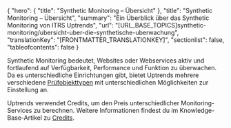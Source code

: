 {
  "hero": {
    "title": "Synthetic Monitoring – Übersicht"
  },
  "title": "Synthetic Monitoring – Übersicht",
  "summary": "Ein Überblick über das Synthetic Monitoring von ITRS Uptrends",
  "url": "[URL_BASE_TOPICS]synthetic-monitoring/ubersicht-uber-die-synthetische-uberwachung",
  "translationKey": "[FRONTMATTER_TRANSLATIONKEY]",
  "sectionlist": false,
  "tableofcontents": false
}

Synthetic Monitoring bedeutet, Websites oder Webservices aktiv und fortlaufend auf Verfügbarkeit, Performance und Funktion zu überwachen. Da es unterschiedliche Einrichtungen gibt, bietet Uptrends mehrere verschiedene [Prüfobjekttypen]([LINK_URL_1]) mit unterschiedlichen Möglichkeiten zur Einstellung an.

Uptrends verwendet Credits, um den Preis unterschiedlicher Monitoring-Services zu berechnen. Weitere Informationen findest du im Knowledge-Base-Artikel zu [Credits]([LINK_URL_2]).